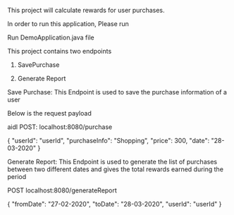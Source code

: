 This project will calculate rewards for user purchases.


In order to run this application, Please run

Run DemoApplication.java file

This project contains two endpoints 

1. SavePurchase

2. Generate Report



Save Purchase:
This Endpoint is used to save the purchase information of a user

Below is the request payload

aidl
POST: localhost:8080/purchase

{
	"userId": "userId",
	"purchaseInfo": "Shopping",
	"price": 300,
	"date": "28-03-2020"
}



Generate Report:
This Endpoint is used to generate the list of purchases between two different dates and gives the total rewards earned during the period


POST localhost:8080/generateReport

{
	"fromDate": "27-02-2020",
	"toDate": "28-03-2020",
	"userId": "userId"
}
